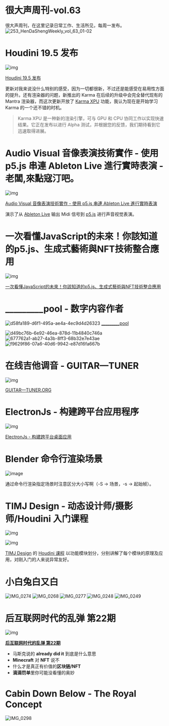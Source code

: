 # 很大声周刊-vol.63
很大声周刊，在这里记录日常工作、生活所见，每周一发布。
![253_HenDaShengWeekly_vol_63_01-02](https://user-images.githubusercontent.com/20842136/180634243-772a0f6c-08be-4949-ab6d-55117ea95342.png)

# Houdini 19.5 发布
![img](https://user-images.githubusercontent.com/20842136/180634312-14cbb14a-4b10-491f-a6d8-0e0dd65ff598.png)

[Houdini 19.5 发布](https://www.sidefx.com/products/whats-new-in-195/)

更新对我来说没什么特别的感受，因为一切都很新，不过还是能感受在易用性方面的提升。还有渲染器的问题，新推出的 Karma 在后续的升级中会完全替代现有的 Mantra 渲染器，而这次更新开放了 [Karma XPU](https://www.sidefx.com/products/whats-new-19/karma/#:~:text=Encore%20VFX%20%E6%8F%90%E4%BE%9B-,%E4%B8%9A%E5%8A%9B%20XPU%20%C2%A0%7C%20%CE%91,-Karma%20XPU%20%E6%98%AF) 功能，我认为现在是开始学习 Karma 的一个还不错的时机。

> Karma XPU 是一种新的渲染引擎，可与 GPU 和 CPU 协同工作以实现快速结果。它正在发布以进行 Alpha 测试，并根据您的反馈，我们期待看到它迅速取得进展。

# Audio Visual 音像表演技術實作 - 使用 p5.js 串連 Ableton Live 進行實時表演 - 老闆,來點寇汀吧。
![img](https://user-images.githubusercontent.com/20842136/180638326-f2178818-4a18-49e0-9f75-8057ed91d691.png)

[Audio Visual 音像表演技術實作 - 使用 p5.js 串連 Ableton Live 進行實時表演](https://www.youtube.com/watch?v=3afRoqaYgeY&list=LL)

演示了从 [Ableton Live](https://www.ableton.com/) 输出 Midi 信号到 [p5.js](https://p5js.org/) 进行声音视觉表演。

# 一次看懂JavaScript的未來！你該知道的p5.js、生成式藝術與NFT技術整合應用
![img](https://user-images.githubusercontent.com/20842136/180639932-c08c1a96-b03c-46ac-b94e-ac0907b90205.png)

[一次看懂JavaScript的未來！你該知道的p5.js、生成式藝術與NFT技術整合應用](https://www.youtube.com/watch?v=xbknu2zpbkY&t=855s)

# _________pool - 数字内容作者
![d58fa189-d6f1-495a-ae4a-4ec9d4d26323](https://user-images.githubusercontent.com/20842136/180639725-420891c3-3bf7-4fc1-aa72-f091b7b1ee6c.jpg)
[_________pool](https://www.instagram.com/_________pool/?igshid=10dkzv3apruje)

![d49bc76b-6e92-46ea-878d-11b4840c746a](https://user-images.githubusercontent.com/20842136/180639721-1eeec7b5-0f0b-4625-9841-c57a7d927acd.jpg)
![677762a1-ab27-4a3b-8ff3-68b32e7e43ae](https://user-images.githubusercontent.com/20842136/180639729-72d888c2-7e87-4aa9-94bb-2c7dcc540a0b.jpg)
![f9629f86-07a6-40d6-9942-e87d16fa667b](https://user-images.githubusercontent.com/20842136/180639727-d94290d5-31d1-4f1a-833a-91edbc97786d.jpg)

# 在线吉他调音 - GUITAR—TUNER
![img](https://user-images.githubusercontent.com/20842136/180636734-9a5eda57-0f72-4d73-9f82-94015a56c02c.png)

[GUITAR—TUNER.ORG](https://guitar-tuner.org/)

# ElectronJs - 构建跨平台应用程序
![img](https://user-images.githubusercontent.com/20842136/180640958-3993e129-e951-4925-9f43-b94852b24167.png)

[ElectronJs - 构建跨平台桌面应用](https://www.electronjs.org/)

# Blender 命令行渲染场景
![image](https://user-images.githubusercontent.com/20842136/180637983-e4622a93-e57f-4036-9cdf-1169e43f73ab.png)

通过命令行渲染指定场景时注意区分大小写啊（-S -> 场景，-s -> 起始帧）。

# TIMJ Design - 动态设计师/摄影师/Houdini 入门课程

![img](https://user-images.githubusercontent.com/20842136/180640315-38d2bac1-acfc-4c9d-8a78-df257b21ce67.png)

![img](https://user-images.githubusercontent.com/20842136/180640474-7e069ea7-0f7d-4b87-9829-3422ccfa7579.png)

[TIMJ Design](https://www.timj-design.com/) 的 [Houdini 课程](https://www.youtube.com/c/timjdesign/featured) 以功能模块划分，分别讲解了每个模块的原理及应用，对刚入门的人来说异常友好。

# 小白兔白又白
![IMG_0274](https://user-images.githubusercontent.com/20842136/180634328-858fe193-1250-466e-9512-5e68bf1e003e.jpg)
![IMG_0268](https://user-images.githubusercontent.com/20842136/180634326-2e33cd32-6f7d-44fe-a867-1989f453a916.jpg)
![IMG_0277](https://user-images.githubusercontent.com/20842136/180634330-a961abc5-1cd4-467d-83e8-593b1905545d.jpg)
![IMG_0248](https://user-images.githubusercontent.com/20842136/180634322-2cf5461f-c77b-477b-87ee-bdbb5cd4686f.jpg)
![IMG_0249](https://user-images.githubusercontent.com/20842136/180634323-777b575e-2bc1-4235-9345-b71bb016d438.jpg)

# 后互联网时代的乱弹 第22期
![img](https://user-images.githubusercontent.com/20842136/180641093-4cef1fba-4518-4685-9b13-9833ccdff900.png)

**[后互联网时代的乱弹 第22期](https://www.bilibili.com/video/BV1Fa411T7Cw?spm_id_from=444.41.list.card_archive.click)**
- 马斯克说的 **already did it** 到底是什么意思
- **Minecraft** 对 **NFT** 说不
- 什么才是真正有价值的**区块链/NFT**
- **滴滴罚单**里你可能没看懂的奥妙

# Cabin Down Below - The Royal Concept
![IMG_0298](https://user-images.githubusercontent.com/20842136/180636709-a0880b93-2327-4834-a9a1-5b6cfa45a69c.JPG)
